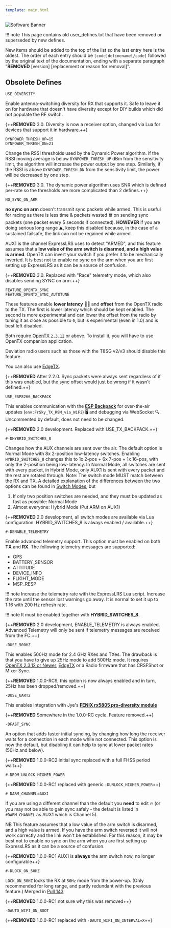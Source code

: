 ```yaml
---
template: main.html
---
```


![Software Banner](https://raw.githubusercontent.com/ExpressLRS/ExpressLRS-Hardware/master/img/software.png)

!!! note
    This page contains old user_defines.txt that have been removed or superseded by new defines.

New items should be added to the top of the list so the last entry here is the oldest. The order of each entry should be `[code]definename[/code]` followed by the original text of the documentation, ending with a separate paragraph "**REMOVED** [version] [replacement or reason for removal]".

## Obsolete Defines

```
USE_DIVERSITY
```
Enable antenna-switching diversity for RX that supports it. Safe to leave it on for hardware that doesn't have diversity except for DIY builds which did not populate the RF switch.

{++**REMOVED** 3.0. Diversity is now a receiver option, changed via Lua for devices that support it in hardware.++}

```
DYNPOWER_THRESH_UP=15
DYNPOWER_THRESH_DN=21
```
Change the RSSI thresholds used by the Dynamic Power algorithm. If the RSSI moving average is below `DYNPOWER_THRESH_UP` dBm from the sensitivity limit, the algorithm will increase the power output by one step. Similarly, if the RSSI is above `DYNPOWER_THRESH_DN` from the sensitivity limit, the power will be decreased by one step.

{++**REMOVED** 3.0. The dynamic power algorithm uses SNR which is defined per-rate so the thresholds are more complicated than 2 defines.++}

```
NO_SYNC_ON_ARM
```
**no sync on arm** doesn't transmit sync packets while armed. This is useful for racing as there is less time & packets wasted 🗑️ on sending sync packets (one packet every 5 seconds if connected). **HOWEVER** if you are doing serious long range ⛰️, keep this disabled because, in the case of a sustained failsafe, the link can not be regained while armed.

AUX1 is the channel ExpressLRS uses to detect "ARMED", and this feature assumes that a **low value of the arm switch is disarmed, and a high value is armed**. OpenTX can invert your switch if you prefer it to be mechanically inverted. It is best not to enable no sync on the arm when you are first setting up ExpressLRS as it can be a source of confusion.

{++**REMOVED** 3.0. Replaced with "Race" telemetry mode, which also disables sending SYNC on arm.++}

```
FEATURE_OPENTX_SYNC
FEATURE_OPENTX_SYNC_AUTOTUNE
```

These features enable **lower latency** 🏃‍♂️ and **offset** from the OpenTX radio to the TX. The first is lower latency which should be kept enabled. The second is more experimental and can lower the offset from the radio by tuning it as close as possible to `0`, but is experimental (even in 1.0) and is best left disabled.

Both require [OpenTX `2.3.12`](https://www.open-tx.org/) or above. To install it, you will have to use OpenTX companion application.

Deviation radio users such as those with the T8SG v2/v3 should disable this feature.

You can also use [EdgeTX](https://github.com/EdgeTX/edgetx).

{++**REMOVED** After 2.2.0. Sync packets were always sent regardless of if this was enabled, but the sync offset would just be wrong if it wasn't defined.++}

```
USE_ESP8266_BACKPACK
```
This enables communication with the **[ESP Backpack](../hardware/backpack/esp-backpack.md)** for over-the-air updates (`env:FrSky_TX_R9M_via_WiFi`) 🖥️ and debugging via WebSocket 🔍. Uncommented by default, does not need to be changed.

{++**REMOVED** 2.0 development. Replaced with USE_TX_BACKPACK.++}

```
#-DHYBRID_SWITCHES_8
```
Changes how the AUX channels are sent over the air. The default option is Normal Mode with 8x 2-position low-latency switches. Enabling `HYBRID_SWITCHES_8` changes this to 1x 2-pos + 6x 7-pos + 1x 16-pos, with only the 2-position being low-latency. In Normal Mode, all switches are sent with every packet, in Hybrid Mode, only AUX1 is sent with every packet and the rest are rotated through. Note: The switch mode MUST match between the RX and TX. A detailed explanation of the differences between the two options can be found in [Switch Modes](switch-config.md), but
  1. If only two position switches are needed, and they must be updated as fast as possible: Normal Mode
  2. Almost everyone: Hybrid Mode (Put ARM on AUX1)

{++**REMOVED** 2.0 development, all switch modes are available via Lua configuration. HYBRID_SWITCHES_8 is always enabled / available.++}

```
#-DENABLE_TELEMETRY
```
Enable advanced telemetry support. This option must be enabled on both **TX** and **RX**. The following telemetry messages are supported:

* GPS
* BATTERY_SENSOR
* ATTITUDE
* DEVICE_INFO
* FLIGHT_MODE
* MSP_RESP

!!! note
    Increase the telemetry rate with the ExpressLRS Lua script. Increase the rate until the sensor lost warnings go away. It is normal to set it up to 1:16 with 200 Hz refresh rate.

!!! note
    It must be enabled together with **HYBRID_SWITCHES_8**.

{++**REMOVED** 2.0 development, ENABLE_TELEMETRY is always enabled. Advanced Telemetry will only be sent if telemetry messages are received from the FC.++}

```
-DUSE_500HZ
```
This enables 500Hz mode for 2.4 GHz RXes and TXes. The drawback is that you have to give up 25Hz mode to add 500Hz mode. It requires [OpenTX 2.3.12 or Newer](https://www.open-tx.org/2021/06/14/opentx-2.3.12), [EdgeTX](https://github.com/EdgeTX/edgetx) or a Radio firmware that has CRSFShot or Mixer Sync.

{++**REMOVED** 1.0.0-RC9, this option is now always enabled and in turn, 25Hz has been dropped/removed.++}

```
-DUSE_UART2
```
This enables integration with Jye's **[FENIX rx5805 pro-diversity module](https://github.com/JyeSmith/FENIX-rx5808-pro-diversity)**

{++**REMOVED** Somewhere in the 1.0.0-RC cycle. Feature removed.++}

```
-DFAST_SYNC
```
An option that adds faster initial syncing, by changing how long the receiver waits for a connection in each mode while not connected. This option is now the default, but disabling it can help to sync at lower packet rates (50Hz and below).

{++**REMOVED** 1.0.0-RC2 initial sync replaced with a full FHSS period wait++}

````
#-DR9M_UNLOCK_HIGHER_POWER
````
{++**REMOVED** 1.0.0-RC1 replaced with generic `-DUNLOCK_HIGHER_POWER`++}

```
#-DARM_CHANNEL=AUX1
```
If you are using a different channel than the default you **need** to edit 🔥 (or you may not be able to gain sync safely - the default is listed in `#DARM_CHANNEL` as AUX1 which is Channel 5).

NB This feature assumes that a low value of the arm switch is disarmed, and a high value is armed. If you have the arm switch reversed it will not work correctly and the link won't be established. For this reason, it may be best not to enable no sync on the arm when you are first setting up ExpressLRS as it can be a source of confusion.

{++**REMOVED** 1.0.0-RC1 AUX1 is **always** the arm switch now, no longer configurable++}

```
#-DLOCK_ON_50HZ
```
`LOCK_ON_50HZ` locks the RX at `50Hz` mode from the power-up. (Only recommended for long range, and partly redundant with the previous feature.) Merged in [Pull 143](https://github.com/ExpressLRS/ExpressLRS/pull/143)

{++**REMOVED** 1.0.0-RC1 not sure why this was removed++}

```
-DAUTO_WIFI_ON_BOOT
```
{++**REMOVED** 1.0.0-RC1 replaced with `-DAUTO_WIFI_ON_INTERVAL=X`++}
